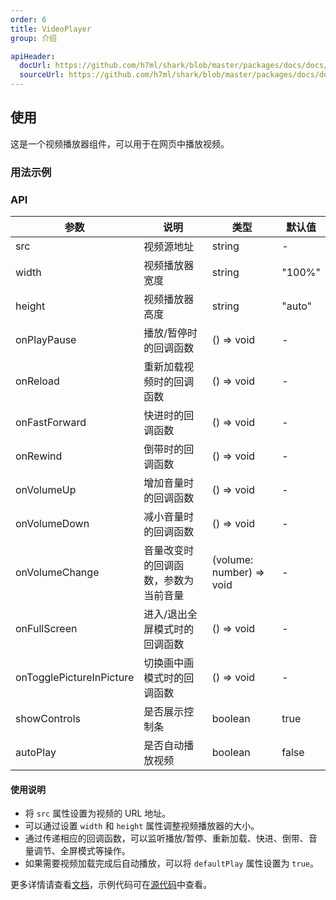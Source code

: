 ```yaml
---
order: 6
title: VideoPlayer
group: 介绍

apiHeader:
  docUrl: https://github.com/h7ml/shark/blob/master/packages/docs/docs/components/VideoPlayer.md
  sourceUrl: https://github.com/h7ml/shark/blob/master/packages/docs/docs/components/demos/VideoPlayer.tsx
---
```


## 使用

这是一个视频播放器组件，可以用于在网页中播放视频。

### 用法示例

<code src="./demos/VideoPlayer.tsx" nopadding></code>

### API

| 参数                   | 说明                                                         | 类型                                         | 默认值  |
| ---------------------- | ------------------------------------------------------------ | -------------------------------------------- | ------- |
| src                    | 视频源地址                                                   | string                                       | -       |
| width                  | 视频播放器宽度                                               | string                                       | "100%"  |
| height                 | 视频播放器高度                                               | string                                       | "auto"  |
| onPlayPause            | 播放/暂停时的回调函数                                       | () => void                                   | -       |
| onReload               | 重新加载视频时的回调函数                                     | () => void                                   | -       |
| onFastForward          | 快进时的回调函数                                             | () => void                                   | -       |
| onRewind               | 倒带时的回调函数                                             | () => void                                   | -       |
| onVolumeUp             | 增加音量时的回调函数                                         | () => void                                   | -       |
| onVolumeDown           | 减小音量时的回调函数                                         | () => void                                   | -       |
| onVolumeChange         | 音量改变时的回调函数，参数为当前音量                         | (volume: number) => void                     | -       |
| onFullScreen           | 进入/退出全屏模式时的回调函数                                | () => void                                   | -       |
| onTogglePictureInPicture | 切换画中画模式时的回调函数                                   | () => void                                   | -       |
| showControls           | 是否展示控制条                                               | boolean                                      | true    |
| autoPlay               | 是否自动播放视频                                             | boolean                                      | false   |

#### 使用说明

- 将 `src` 属性设置为视频的 URL 地址。
- 可以通过设置 `width` 和 `height` 属性调整视频播放器的大小。
- 通过传递相应的回调函数，可以监听播放/暂停、重新加载、快进、倒带、音量调节、全屏模式等操作。
- 如果需要视频加载完成后自动播放，可以将 `defaultPlay` 属性设置为 `true`。

更多详情请查看[文档](https://github.com/h7ml/shark/blob/master/packages/docs/docs/components/VideoPlayer.md)，示例代码可在[源代码](https://github.com/h7ml/shark/blob/master/packages/docs/docs/components/demos/VideoPlayer.tsx)中查看。

